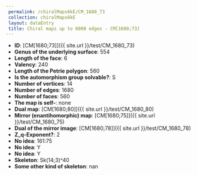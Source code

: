 ```yaml
--- 
 permalink: /chiralMaps6kE/CM_1680_73 
 collection: chiralMaps6kE
 layout: dataEntry
 title: Chiral maps up to 6000 edges - CM[1680;73]
---
```


- **ID**: [CM[1680;73]]({{ site.url }}/test/CM_1680_73)
- **Genus of the underlying surface**: 554
- **Length of the face**: 6
- **Valency**: 240
- **Length of the Petrie polygon**: 560
- **Is the automorphism group solvable?**: S
- **Number of vertices**: 14
- **Number of edges**: 1680
- **Number of faces**: 560
- **The map is self-**: none
- **Dual map**: [CM[1680;80]]({{ site.url }}/test/CM_1680_80)
- **Mirror (enantihomorphic) map**: [CM[1680;75]]({{ site.url }}/test/CM_1680_75)
- **Dual of the mirror image**: [CM[1680;78]]({{ site.url }}/test/CM_1680_78)
- **Z_q-Exponent?**: 2
- **No idea**:  161:75
- **No idea**: Y
- **No idea**: Y
- **Skeleton**: Sk(14;3)^40
- **Some other kind of skeleton**: nan
